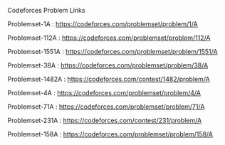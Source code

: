 Codeforces Problem Links

Problemset-1A : https://codeforces.com/problemset/problem/1/A

Problemset-112A : https://codeforces.com/problemset/problem/112/A

Problemset-1551A : https://codeforces.com/problemset/problem/1551/A

Problemset-38A : https://codeforces.com/problemset/problem/38/A

Problemset-1482A : https://codeforces.com/contest/1482/problem/A

Problemset-4A : https://codeforces.com/problemset/problem/4/A

Problemset-71A : https://codeforces.com/problemset/problem/71/A

Problemset-231A : https://codeforces.com/contest/231/problem/A

Problemset-158A : https://codeforces.com/problemset/problem/158/A
